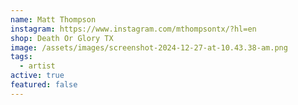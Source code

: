 ```yaml
---
name: Matt Thompson
instagram: https://www.instagram.com/mthompsontx/?hl=en
shop: Death Or Glory TX
image: /assets/images/screenshot-2024-12-27-at-10.43.38-am.png
tags:
  - artist
active: true
featured: false
---
```

